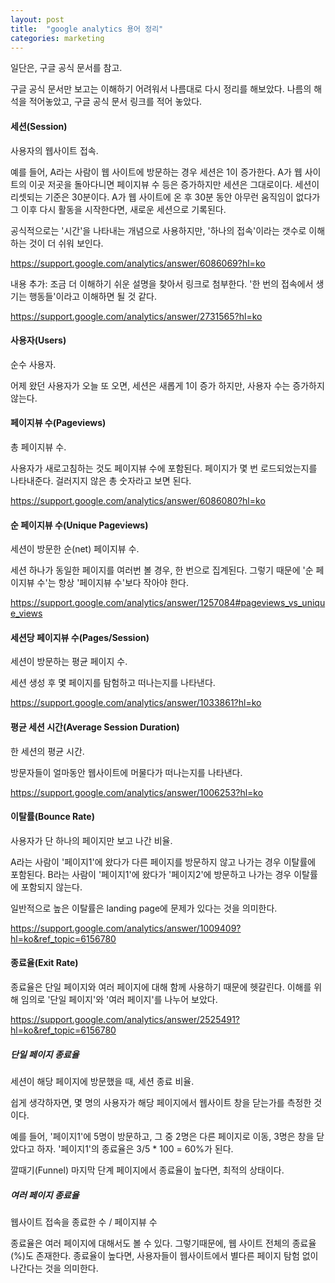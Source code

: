 ```yaml
---
layout: post
title:  "google analytics 용어 정리"
categories: marketing
---
```


일단은, 구글 공식 문서를 참고.

구글 공식 문서만 보고는 이해하기 어려워서 나름대로 다시 정리를 해보았다.
나름의 해석을 적어놓았고, 구글 공식 문서 링크를 적어 놓았다.

#### 세션(Session)
사용자의 웹사이트 접속.

예를 들어, A라는 사람이 웹 사이트에 방문하는 경우 세션은 1이 증가한다.
A가 웹 사이트의 이곳 저곳을 돌아다니면 페이지뷰 수 등은 증가하지만 세션은 그대로이다.
세션이 리셋되는 기준은 30분이다.
A가 웹 사이트에 온 후 30분 동안 아무런 움직임이 없다가 그 이후 다시 활동을 시작한다면, 새로운 세션으로 기록된다.

공식적으로는 '시간'을 나타내는 개념으로 사용하지만, '하나의 접속'이라는 갯수로 이해하는 것이 더 쉬워 보인다.

<https://support.google.com/analytics/answer/6086069?hl=ko>

내용 추가: 조금 더 이해하기 쉬운 설명을 찾아서 링크로 첨부한다. '한 번의 접속에서 생기는 행동들'이라고 이해하면 될 것 같다.

<https://support.google.com/analytics/answer/2731565?hl=ko>

#### 사용자(Users)
순수 사용자.

어제 왔던 사용자가 오늘 또 오면, 세션은 새롭게 1이 증가 하지만, 사용자 수는 증가하지 않는다.

#### 페이지뷰 수(Pageviews)
총 페이지뷰 수.

사용자가 새로고침하는 것도 페이지뷰 수에 포함된다.
페이지가 몇 번 로드되었는지를 나타내준다.
걸러지지 않은 총 숫자라고 보면 된다.

<https://support.google.com/analytics/answer/6086080?hl=ko>

#### 순 페이지뷰 수(Unique Pageviews)
세션이 방문한 순(net) 페이지뷰 수.

세션 하나가 동일한 페이지를 여러번 볼 경우, 한 번으로 집계된다.
그렇기 때문에 '순 페이지뷰 수'는 항상 '페이지뷰 수'보다 작아야 한다.

<https://support.google.com/analytics/answer/1257084#pageviews_vs_unique_views>

#### 세션당 페이지뷰 수(Pages/Session)
세션이 방문하는 평균 페이지 수.

세션 생성 후 몇 페이지를 탐험하고 떠나는지를 나타낸다.

<https://support.google.com/analytics/answer/1033861?hl=ko>

#### 평균 세션 시간(Average Session Duration)
한 세션의 평균 시간.

방문자들이 얼마동안 웹사이트에 머물다가 떠나는지를 나타낸다.

<https://support.google.com/analytics/answer/1006253?hl=ko>

#### 이탈률(Bounce Rate)
사용자가 단 하나의 페이지만 보고 나간 비율.

A라는 사람이 '페이지1'에 왔다가 다른 페이지를 방문하지 않고 나가는 경우 이탈률에 포함된다.
B라는 사람이 '페이지1'에 왔다가 '페이지2'에 방문하고 나가는 경우 이탈률에 포함되지 않는다.

일반적으로 높은 이탈률은 landing page에 문제가 있다는 것을 의미한다.

<https://support.google.com/analytics/answer/1009409?hl=ko&ref_topic=6156780>

#### 종료율(Exit Rate)
종료율은 단일 페이지와 여러 페이지에 대해 함께 사용하기 때문에 헷갈린다.
이해를 위해 임의로 '단일 페이지'와 '여러 페이지'를 나누어 보았다.

<https://support.google.com/analytics/answer/2525491?hl=ko&ref_topic=6156780>

##### 단일 페이지 종료율
세션이 해당 페이지에 방문했을 때, 세션 종료 비율.

쉽게 생각하자면, 몇 명의 사용자가 해당 페이지에서 웹사이트 창을 닫는가를 측정한 것이다.

예를 들어, '페이지1'에 5명이 방문하고, 그 중 2명은 다른 페이지로 이동, 3명은 창을 닫았다고 하자.
'페이지1'의 종료율은 3/5 * 100 = 60%가 된다.

깔때기(Funnel) 마지막 단계 페이지에서 종료율이 높다면, 최적의 상태이다.

##### 여러 페이지 종료율
웹사이트 접속을 종료한 수 / 페이지뷰 수

종료율은 여러 페이지에 대해서도 볼 수 있다. 그렇기때문에, 웹 사이트 전체의 종료율(%)도 존재한다.
종료율이 높다면, 사용자들이 웹사이트에서 별다른 페이지 탐험 없이 나간다는 것을 의미한다.